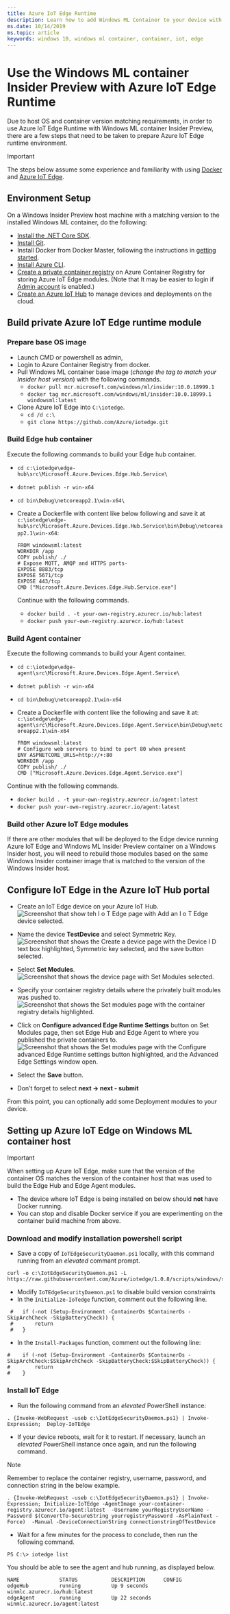 ```yaml
---
title: Azure IoT Edge Runtime
description: Learn how to add Windows ML Container to your device with the Azure IoT Edge
ms.date: 10/14/2019
ms.topic: article
keywords: windows 10, windows ml container, container, iot, edge
---
```


# Use the Windows ML container Insider Preview with Azure IoT Edge Runtime

Due to host OS and container version matching requirements, in order to use Azure IoT Edge Runtime with Windows ML container Insider Preview, there are a few steps that need to be taken to prepare Azure IoT Edge runtime environment.  

> [!IMPORTANT]
> The steps below assume some experience and familiarity with using [Docker](https://docs.docker.com/engine/reference/commandline/cli/) and [Azure IoT Edge](/azure/iot-edge/).

## Environment Setup

On a Windows Insider Preview host machine with a matching version to the installed Windows ML container, do the following:
- [Install the .NET Core SDK](https://dotnet.microsoft.com/download).
- [Install Git](https://git-scm.com/downloads).
- Install Docker from Docker Master, following the instructions in [getting started](getting-started.md).
- [Install Azure CLI](/cli/azure/install-azure-cli-windows?view=azure-cli-latest).
- [Create a private container registry](/azure/container-registry/container-registry-get-started-portal) on Azure Container Registry for storing Azure IoT Edge modules. (Note that It may be easier to login if [Admin account](/azure/container-registry/container-registry-authentication) is enabled.)
- [Create an Azure IoT Hub](/azure/iot-hub/iot-hub-create-through-portal) to manage devices and deployments on the cloud.

## Build private Azure IoT Edge runtime module

### Prepare base OS image

- Launch CMD or powershell as admin,
- Login to Azure Container Registry from docker.
- Pull Windows ML container base image (*change the tag to match your Insider host version*) with the following commands.
    - `docker pull mcr.microsoft.com/windows/ml/insider:10.0.18999.1`
    - `docker tag mcr.microsoft.com/windows/ml/insider:10.0.18999.1 windowsml:latest`
- Clone Azure IoT Edge into `C:\iotedge`.
    - `cd /d c:\`
    - `git clone https://github.com/Azure/iotedge.git`

### Build Edge hub container

Execute the following commands to build your Edge hub container.

- `cd c:\iotedge\edge-hub\src\Microsoft.Azure.Devices.Edge.Hub.Service\`
- `dotnet publish -r win-x64`
- `cd bin\Debug\netcoreapp2.1\win-x64\`

- Create a Dockerfile with content like below following and save it at `c:\iotedge\edge-hub\src\Microsoft.Azure.Devices.Edge.Hub.Service\bin\Debug\netcoreapp2.1\win-x64`:

    ```console
    FROM windowsml:latest
    WORKDIR /app
    COPY publish/ ./
    # Expose MQTT, AMQP and HTTPS ports-
    EXPOSE 8883/tcp
    EXPOSE 5671/tcp
    EXPOSE 443/tcp
    CMD ["Microsoft.Azure.Devices.Edge.Hub.Service.exe"]
    ```

    Continue with the following commands.

    - `docker build . -t your-own-registry.azurecr.io/hub:latest`
    - `docker push your-own-registry.azurecr.io/hub:latest`

### Build Agent container

Execute the following commands to build your Agent container.

- `cd c:\iotedge\edge-agent\src\Microsoft.Azure.Devices.Edge.Agent.Service\`
- `dotnet publish -r win-x64`
- `cd bin\Debug\netcoreapp2.1\win-x64`

- Create a Dockerfile with content like the following and save it at: `c:\iotedge\edge-agent\src\Microsoft.Azure.Devices.Edge.Agent.Service\bin\Debug\netcoreapp2.1\win-x64`
    ```console
    FROM windowsml:latest
    # Configure web servers to bind to port 80 when present
    ENV ASPNETCORE_URLS=http://+:80
    WORKDIR /app
    COPY publish/ ./
    CMD ["Microsoft.Azure.Devices.Edge.Agent.Service.exe"]
    ```

Continue with the following commands.

- `docker build . -t your-own-registry.azurecr.io/agent:latest`
- `docker push your-own-registry.azurecr.io/agent:latest`

### Build other Azure IoT Edge modules

If there are other modules that will be deployed to the Edge device running Azure IoT Edge and Windows ML Insider Preview container on a Windows Insider host, you will need to rebuild those modules based on the same Windows Insider container image that is matched to the version of the Windows Insider host.

## Configure IoT Edge in the Azure IoT Hub portal

- Create an IoT Edge device on your Azure IoT Hub.
    ![Screenshot that show teh I o T Edge page with Add an I o T Edge device selected.](./images/iotedge01.png)

- Name the device **TestDevice** and select Symmetric Key.
    ![Screenshot that shows the Create a device page with the Device I D text box highlighted, Symmetric key selected, and the save button selected.](./images/iotedge02.png)

- Select **Set Modules**.
    ![Screenshot that shows the device page with Set Modules selected.](./images/iotedge03.png)

- Specify your container registry details where the privately built modules was pushed to.
    ![Screenshot that shows the Set modules page with the container registry details highlighted.](./images/iotedge04.png)

- Click on **Configure advanced Edge Runtime Settings** button on Set Modules page, then set Edge Hub and Edge Agent to where you published the private containers to.
    ![Screenshot that shows the Set modules page with the Configure advanced Edge Runtime settings button highlighted, and the Advanced Edge Settings window open.](./images/iotedge05.png)

- Select the **Save**  button.
- Don’t forget to select **next -> next - submit**

From this point, you can optionally add some Deployment modules to your device.

## Setting up Azure IoT Edge on Windows ML container host

> [!IMPORTANT]
> When setting up Azure IoT Edge, make sure that the version of the container OS matches the version of the container host that was used to build the Edge Hub and Edge Agent modules.

- The device where IoT Edge is being installed on below should **not** have Docker running.
- You can stop and disable Docker service if you are experimenting on the container build machine from above.

### Download and modify installation powershell script

- Save a copy of `IoTEdgeSecurityDaemon.ps1` locally, with this command running from an *elevated* commant prompt.

```console
curl -o c:\IotEdgeSecurityDaemon.ps1 -L  https://raw.githubusercontent.com/Azure/iotedge/1.0.8/scripts/windows/setup/IotEdgeSecurityDaemon.ps1
```

- Modify `IoTEdgeSecurityDaemon.ps1` to disable build version constraints
-	In the `Initialize-IoTedge` function, comment out the following line.

```console
 #   if (-not (Setup-Environment -ContainerOs $ContainerOs -SkipArchCheck -SkipBatteryCheck)) {
 #       return
 #   }
```
-	In the `Install-Packages` function, comment out the following line:

```console
#    if (-not (Setup-Environment -ContainerOs $ContainerOs -SkipArchCheck:$SkipArchCheck -SkipBatteryCheck:$SkipBatteryCheck)) {
#        return
#    }
```

### Install IoT Edge

- Run the following command from an *elevated* PowerShell instance:

```console
. {Invoke-WebRequest -useb c:\IotEdgeSecurityDaemon.ps1} | Invoke-Expression;  Deploy-IoTEdge
```

- If your device reboots, wait for it to restart. If necessary, launch an *elevated* PowerShell instance once again, and run the following command.

> [!NOTE]
> Remember to replace the container registry, username, password, and connection string in the below example.

```console
. {Invoke-WebRequest -useb c:\IotEdgeSecurityDaemon.ps1} | Invoke-Expression; Initialize-IoTEdge -AgentImage your-container-registry.azurecr.io/agent:latest  -Username yourRegistryUserName -Password $(ConvertTo-SecureString yourregistryPassword -AsPlainText -Force)  -Manual -DeviceConnectionString connectionstringOfTestDevice
```

- Wait for a few minutes for the process to conclude, then run the following command.

```console
PS C:\> iotedge list
```

You should be able to see the agent and hub running, as displayed below.

```
NAME             STATUS           DESCRIPTION      CONFIG
edgeHub          running          Up 9 seconds     winmlc.azurecr.io/hub:latest
edgeAgent        running          Up 22 seconds    winmlc.azurecr.io/agent:latest
```
